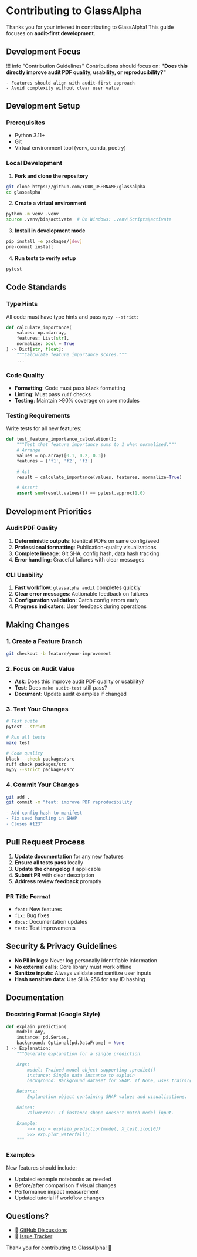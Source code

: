 # Contributing to GlassAlpha

Thanks you for your interest in contributing to GlassAlpha! This guide focuses on **audit-first development**.

## Development Focus

!!! info "Contribution Guidelines"
    Contributions should focus on: **"Does this directly improve audit PDF quality, usability, or reproducibility?"**

    - Features should align with audit-first approach
    - Avoid complexity without clear user value

## Development Setup

### Prerequisites
- Python 3.11+
- Git
- Virtual environment tool (venv, conda, poetry)

### Local Development

1. **Fork and clone the repository**
```bash
git clone https://github.com/YOUR_USERNAME/glassalpha
cd glassalpha
```

2. **Create a virtual environment**
```bash
python -m venv .venv
source .venv/bin/activate  # On Windows: .venv\Scripts\activate
```

3. **Install in development mode**
```bash
pip install -e packages/[dev]
pre-commit install
```

4. **Run tests to verify setup**
```bash
pytest
```

## Code Standards

### Type Hints
All code must have type hints and pass `mypy --strict`:
```python
def calculate_importance(
    values: np.ndarray,
    features: List[str],
    normalize: bool = True
) -> Dict[str, float]:
    """Calculate feature importance scores."""
    ...
```

### Code Quality
- **Formatting**: Code must pass `black` formatting
- **Linting**: Must pass `ruff` checks
- **Testing**: Maintain >90% coverage on core modules

### Testing Requirements
Write tests for all new features:
```python
def test_feature_importance_calculation():
    """Test that feature importance sums to 1 when normalized."""
    # Arrange
    values = np.array([0.1, 0.2, 0.3])
    features = ['f1', 'f2', 'f3']

    # Act
    result = calculate_importance(values, features, normalize=True)

    # Assert
    assert sum(result.values()) == pytest.approx(1.0)
```

## Development Priorities

### Audit PDF Quality
1. **Deterministic outputs**: Identical PDFs on same config/seed
2. **Professional formatting**: Publication-quality visualizations
3. **Complete lineage**: Git SHA, config hash, data hash tracking
4. **Error handling**: Graceful failures with clear messages

### CLI Usability
1. **Fast workflow**: `glassalpha audit` completes quickly
2. **Clear error messages**: Actionable feedback on failures
3. **Configuration validation**: Catch config errors early
4. **Progress indicators**: User feedback during operations

## Making Changes

### 1. Create a Feature Branch
```bash
git checkout -b feature/your-improvement
```

### 2. Focus on Audit Value
- **Ask**: Does this improve audit PDF quality or usability?
- **Test**: Does `make audit-test` still pass?
- **Document**: Update audit examples if changed

### 3. Test Your Changes
```bash
# Test suite
pytest --strict

# Run all tests
make test

# Code quality
black --check packages/src
ruff check packages/src
mypy --strict packages/src
```

### 4. Commit Your Changes
```bash
git add .
git commit -m "feat: improve PDF reproducibility

- Add config hash to manifest
- Fix seed handling in SHAP
- Closes #123"
```

## Pull Request Process

1. **Update documentation** for any new features
2. **Ensure all tests pass** locally
3. **Update the changelog** if applicable
4. **Submit PR** with clear description
5. **Address review feedback** promptly

### PR Title Format
- `feat:` New features
- `fix:` Bug fixes
- `docs:` Documentation updates
- `test:` Test improvements

## Security & Privacy Guidelines

- **No PII in logs**: Never log personally identifiable information
- **No external calls**: Core library must work offline
- **Sanitize inputs**: Always validate and sanitize user inputs
- **Hash sensitive data**: Use SHA-256 for any ID hashing

## Documentation

### Docstring Format (Google Style)
```python
def explain_prediction(
    model: Any,
    instance: pd.Series,
    background: Optional[pd.DataFrame] = None
) -> Explanation:
    """Generate explanation for a single prediction.

    Args:
        model: Trained model object supporting .predict()
        instance: Single data instance to explain
        background: Background dataset for SHAP. If None, uses training data.

    Returns:
        Explanation object containing SHAP values and visualizations.

    Raises:
        ValueError: If instance shape doesn't match model input.

    Example:
        >>> exp = explain_prediction(model, X_test.iloc[0])
        >>> exp.plot_waterfall()
    """
```

### Examples
New features should include:
- Updated example notebooks as needed
- Before/after comparison if visual changes
- Performance impact measurement
- Updated tutorial if workflow changes

## Questions?

- 💬 [GitHub Discussions](https://github.com/GlassAlpha/glassalpha/discussions)
- 🐛 [Issue Tracker](https://github.com/GlassAlpha/glassalpha/issues)

Thank you for contributing to GlassAlpha! 🎉
